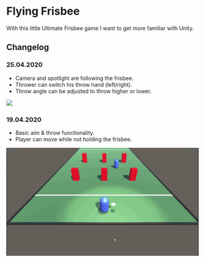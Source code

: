 # Flying Frisbee

With this little Ultimate Frisbee game I want to get more familiar with Unity.

## Changelog

### 25.04.2020
* Camera and spotlight are following the frisbee. 
* Thrower can switch his throw hand (left/right). 
* Throw angle can be adjusted to throw higher or lower.

![](demo2.gif)

### 19.04.2020
* Basic aim & throw functionality. 
* Player can move while not holding the frisbee.

![](demo1.gif)

